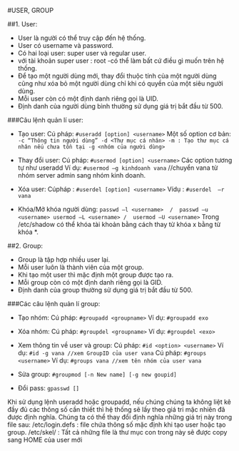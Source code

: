 #USER, GROUP

##1. User:
- User là người có thể truy cập đến hệ thống.
- User có username và password.
- Có hai loại user: super user và regular user.
- với tài khoản super user : root -có thể làm bất cứ điều gì muốn trên hệ thống.
- Để tạo một người dùng mới, thay đổi thuộc tính của một người dùng cũng như xóa bỏ một người dùng chỉ khi có quyền của một siêu người dùng.
- Mỗi user còn có một định danh riêng gọi là UID.
- Định danh của người dùng bình thường sử dụng giá trị bắt đầu từ 500.

###Câu lệnh quản lí user:
- Tạo user:
Cú pháp: `#useradd [option] <username>`
Một số option cơ bản:
`-c “Thông tin người dùng”
-d <Thư mục cá nhân>
-m : Tạo thư mục cá nhân nếu chưa tồn tại
-g <nhóm của người dùng>`

- Thay đổi user:
Cú pháp: `#usermod [option] <username>`
Các option tương tự như useradd
Ví dụ: `#usermod –g kinhdoanh vana` //chuyển vana từ nhóm server admin sang nhóm kinh doanh.

- Xóa user:
Cúpháp : `#userdel [option] <username>`
Vídụ :  `#userdel  –r  vana`

- Khóa/Mở khóa người dùng:
`passwd –l <username>  /  passwd –u <username>
usermod –L <username> /  usermod –U <username>`
Trong /etc/shadow có thể khóa tài khoản bằng cách thay từ khóa x bằng từ khóa *.

##2. Group:

- Group là tập hợp nhiều user lại.
- Mỗi user luôn là thành viên của một group.
- Khi tạo một user thì mặc định một group được tạo ra.
- Mỗi group còn có một định danh riêng gọi là GID.
- Định danh của group thường sử dụng giá trị bắt đầu từ 500.

###Các câu lệnh quản lí group:
- Tạo nhóm:
Cú pháp: `#groupadd <groupname>`
Ví dụ: `#groupadd exo`

- Xóa nhóm:
Cú pháp: `#groupdel <groupname>`
Ví dụ: `#groupdel <exo>`

- Xem thông tin về user và group:
Cú pháp: `#id <option> <username>`
Ví dụ: `#id -g vana //xem GroupID của user vana`
Cú pháp: `#groups <username>`
Ví dụ: `#groups vana //xem tên nhóm của user vana`

- Sửa group:
`#groupmod [-n New name] [-g new goupid]`

- Đổi pass:
`gpasswd []`

Khi sử dụng lệnh useradd hoặc groupadd, nếu chúng chúng ta không liệt kê đầy đủ các thông số cần thiết thì hệ thống sẽ lấy theo giá tri mặc nhiên đã được định nghĩa.
Chúng ta có thể thay đổi định nghĩa những giá trị này trong file sau:
/etc/login.defs : file chứa thông số mặc định khi tạo user hoặc tạo group.
/etc/skel/ : Tất cả những file là thư mục con trong này sẽ được copy sang HOME của user mới
